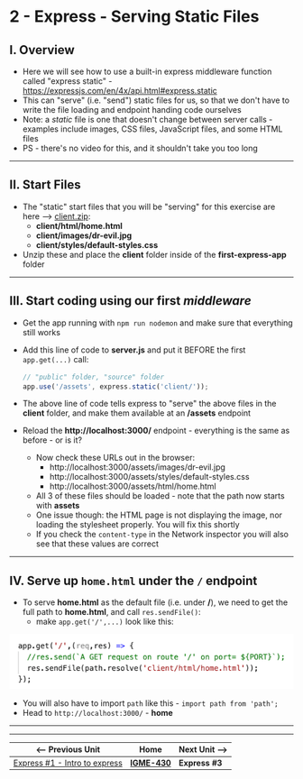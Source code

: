 # 2 - Express - Serving Static Files

## I. Overview
 - Here we will see how to use a built-in express middleware function called "express static" - https://expressjs.com/en/4x/api.html#express.static
 - This can "serve" (i.e. "send") static files for us, so that we don't have to write the file loading and endpoint handing code ourselves
 - Note: a *static* file is one that doesn't change between server calls - examples include images, CSS files, JavaScript files, and some HTML files
 - PS - there's no video for this, and it shouldn't take you too long

<hr>

## II. Start Files

- The "static" start files that you will be "serving" for this exercise are here --> [client.zip](_files/client.zip):
  - **client/html/home.html**
  - **client/images/dr-evil.jpg**
  - **client/styles/default-styles.css**
- Unzip these and place the **client** folder inside of the **first-express-app** folder

<hr>

## III. Start coding using our first *middleware*
- Get the app running with `npm run nodemon` and make sure that everything still works
- Add this line of code to **server.js** and put it BEFORE  the first `app.get(...)` call:
  
  ```js
  // "public" folder, "source" folder
  app.use('/assets', express.static('client/'));
  ```

- The above line of code tells express to "serve" the above files in the **client** folder, and make them available at an **/assets** endpoint
- Reload the **http://localhost:3000/** endpoint - everything is the same as before - or is it?
  - Now check these URLs out in the browser:
    - http://localhost:3000/assets/images/dr-evil.jpg
    - http://localhost:3000/assets/styles/default-styles.css
    - http://localhost:3000/assets/html/home.html
  - All 3 of these files should be loaded - note that the path now starts with **assets**
  - One issue though: the HTML page is not displaying the image, nor loading the stylesheet properly. You will fix this shortly
  - If you check the `content-type` in the Network inspector you will also see that these values are correct

<hr>

## IV. Serve up `home.html` under the `/` endpoint

- To serve **home.html** as the default file (i.e. under **/**), we need to get the full path to **home.html**, and call `res.sendFile()`:
  - make `app.get('/',...)` look like this:

![screenshot](_images/express-3.png)

- You will also have to import `path` like this - `import path from 'path';`
- Head to `http://localhost:3000/` - **home**




<hr><hr>

| <-- Previous Unit | Home | Next Unit -->
| --- | --- | --- 
|   [Express #1 - Intro to express](1-express-intro.md) |  [**IGME-430**](../) | **Express #3**
